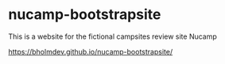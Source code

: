 # nucamp-bootstrapsite

This is a website for the fictional campsites review site Nucamp

https://bholmdev.github.io/nucamp-bootstrapsite/